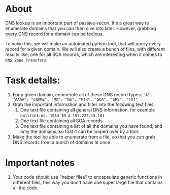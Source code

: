 # About
DNS lookup is an important part of passive-recon. It's a great way to enumerate domains that you 
can then dive into later. However, grabbing every DNS record for a domain can be tedious.

To solve this, we will make an automated python tool, that will query every record for a given domain.
We will also create a bunch of files, with different results like, one for all SOA records, which are
interesting when it comes to `DNS Zone Transfers`. 

# Task details:
1. For a given domain, enumerate all of these DNS record types:
`"A", "AAAA", "CNAME", "MX", "NS", "PTR", "SOA", "SRV", "TXT"`
2. Grab the important information and filter into the following text files:
    1. One text file containing all general DNS information, for example `politiet.no. 1954 IN A 195.225.15.101`
    2. One text file containing all SOA records
    3. One text file containing a list of all the domains you have found, and only the domains, so that it can be looped over by a tool.
3. Make the tool be able to enumerate from a file, so that you can grab DNS records from a bunch of domains at once.
# Important notes
1. Your code should use "helper files" to encapsulate generic functions in different
files, this way you don't have one super large file that contains all the code.